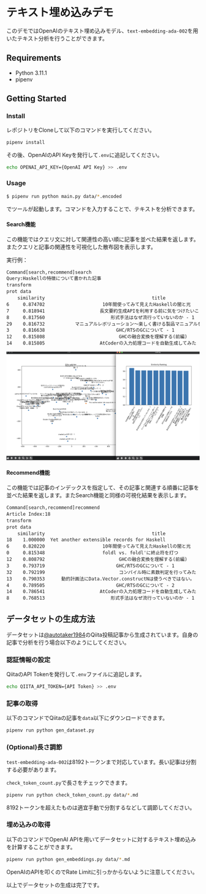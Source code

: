 # テキスト埋め込みデモ
このデモではOpenAIのテキスト埋め込みモデル、`text-embedding-ada-002`を用いたテキスト分析を行うことができます。

## Requirements
- Python 3.11.1
- pipenv

## Getting Started

### Install
レポジトリをCloneして以下のコマンドを実行してください。

```bash
pipenv install
```

その後、OpenAIのAPI Keyを発行して`.env`に追記してください。

```bash
echo OPENAI_API_KEY={OpenAI API Key} >> .env
```

### Usage

```bash
$ pipenv run python main.py data/*.encoded
```

でツールが起動します。コマンドを入力することで、テキストを分析できます。

#### Search機能
この機能ではクエリ文に対して関連性の高い順に記事を並べた結果を返します。またクエリと記事の関連性を可視化した散布図を表示します。

実行例：

```txt
Command[search,recommend]search
Query:Haskellの特徴について書かれた記事
transform
prot data
    similarity                                       title
6     0.874702                     10年間使ってみて見えたHaskellの闇と光
7     0.818941                    長文要約生成APIを利用する前に気をつけたいこと
8     0.817560                        形式手法はなぜ流行っていないのか - 1
29    0.816732           マニュアルレボリューション〜楽しく書ける製品マニュアルを目指して〜
3     0.816638                          GHC/RTSのGCについて - 1
12    0.815808                           GHCの融合変換を理解する(前編)
14    0.815805                    AtCoderの入力処理コードを自動生成してみた
```

![search実行結果](./img/search-1.png)

#### Recommend機能
この機能では記事のインデックスを指定して、その記事と関連する順番に記事を並べた結果を返します。またSearch機能と同様の可視化結果を表示します。

```txt
Command[search,recommend]recommend
Article Index:18
transform
prot data
    similarity                                       title
18    1.000000  Yet another extensible records for Haskell
6     0.820220                     10年間使ってみて見えたHaskellの闇と光
0     0.815348                     foldl vs. foldl'に終止符を打つ
12    0.808792                           GHCの融合変換を理解する(前編)
3     0.793719                          GHC/RTSのGCについて - 1
32    0.792199                           コンパイル時に素数判定を行ってみた
13    0.790353      動的計画法にData.Vector.constructNは使うべきではない。
4     0.789505                          GHC/RTSのGCについて - 2
14    0.786541                    AtCoderの入力処理コードを自動生成してみた
8     0.768513                        形式手法はなぜ流行っていないのか - 1
```

## データセットの生成方法
データセットは[@autotaker1984](https://qiita.com/autotaker1984)のQiita投稿記事から生成されています。自身の記事で分析を行う場合以下のようにしてください。

### 認証情報の設定
QiitaのAPI Tokenを発行して`.env`ファイルに追記します。

```bash
echo QIITA_API_TOKEN={API Token} >> .env
```

### 記事の取得
以下のコマンドでQiitaの記事を`data`以下にダウンロードできます。

```bash
pipenv run python gen_dataset.py
```

### (Optional)長さ調節
`test-embedding-ada-002`は8192トークンまで対応しています。長い記事は分割する必要があります。

`check_token_count.py`で長さをチェックできます。

```bash
pipenv run python check_token_count.py data/*.md
```

8192トークンを超えたものは適宜手動で分割するなどして調節してください。

### 埋め込みの取得
以下のコマンドでOpenAI APIを用いてデータセットに対するテキスト埋め込みを計算することができます。

```bash
pipenv run python gen_embeddings.py data/*.md
```

OpenAIのAPIを叩くのでRate Limitに引っかからないように注意してください。

以上でデータセットの生成は完了です。
